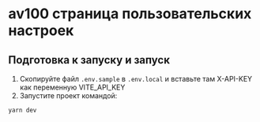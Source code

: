 # av100 страница пользовательских настроек

## Подготовка к запуску и запуск

1. Скопируйте файл `.env.sample` в `.env.local` и вставьте там X-API-KEY как переменную VITE_API_KEY
2. Запустите проект командой:

```sh
yarn dev
```
